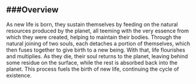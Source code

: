 ###Overview
---
As new life is born, they sustain themselves by feeding on the natural resources produced by the planet, all teeming with the very essence from which they were created, helping to maintain their bodies. Through the natural joining of two souls, each detaches a portion of themselves, which then fuses together to give birth to a new being. With that, life flourishes and multiplies. As they die, their soul returns to the planet, leaving behind some residue on the surface, while the rest is absorbed back into the planet. This process fuels the birth of new life, continuing the cycle of existence.